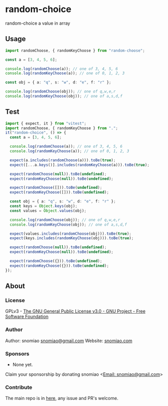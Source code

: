 # random-choice

random-choice a value in array

## Usage

```typescript
import randomChoose, { randomKeyChoose } from "random-choose";

const a = [3, 4, 5, 6];

console.log(randomChoose(a)); // one of 3, 4, 5, 6
console.log(randomKeyChoose(a)); // one of 0, 1, 2, 3

const obj = { a: "q", s: "w", d: "e", f: "r" };

console.log(randomChoose(obj)); // one of q,w,e,r
console.log(randomKeyChoose(obj)); // one of a,s,d,f
```

## Test

```typescript
import { expect, it } from "vitest";
import randomChoose, { randomKeyChoose } from ".";
it("random-choice", () => {
  const a = [3, 4, 5, 6];

  console.log(randomChoose(a)); // one of 3, 4, 5, 6
  console.log(randomKeyChoose(a)); // one of 0, 1, 2, 3

  expect(a.includes(randomChoose(a))).toBe(true);
  expect([...a.keys()].includes(randomKeyChoose(a))).toBe(true);

  expect(randomChoose(null)).toBe(undefined);
  expect(randomKeyChoose(null)).toBe(undefined);

  expect(randomChoose([])).toBe(undefined);
  expect(randomKeyChoose([])).toBe(undefined);

  const obj = { a: "q", s: "w", d: "e", f: "r" };
  const keys = Object.keys(obj);
  const values = Object.values(obj);

  console.log(randomChoose(obj)); // one of q,w,e,r
  console.log(randomKeyChoose(obj)); // one of a,s,d,f

  expect(values.includes(randomChoose(obj))).toBe(true);
  expect(keys.includes(randomKeyChoose(obj))).toBe(true);

  expect(randomChoose(null)).toBe(undefined);
  expect(randomKeyChoose(null)).toBe(undefined);

  expect(randomChoose({})).toBe(undefined);
  expect(randomKeyChoose({})).toBe(undefined);
});
```

## About

### License

GPLv3 - [The GNU General Public License v3.0 - GNU Project - Free Software Foundation](https://www.gnu.org/licenses/gpl-3.0.en.html)

### Author

Author: snomiao <snomiao@gmail.com>
Website: [snomiao.com](https://snomiao.com)

### Sponsors

- None yet.

Claim your sponsorship by donating snomiao <[Email: snomiao@gmail.com](mailto:snomiao@gmail.com)>

### Contribute

The main repo is in [here](https://github.com/snomiao/js#readme), any issue and PR's welcome.
